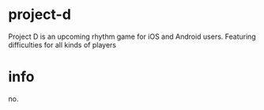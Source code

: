 # project-d
Project D is an upcoming rhythm game for iOS and Android users.
Featuring difficulties for all kinds of players
# info
no.
